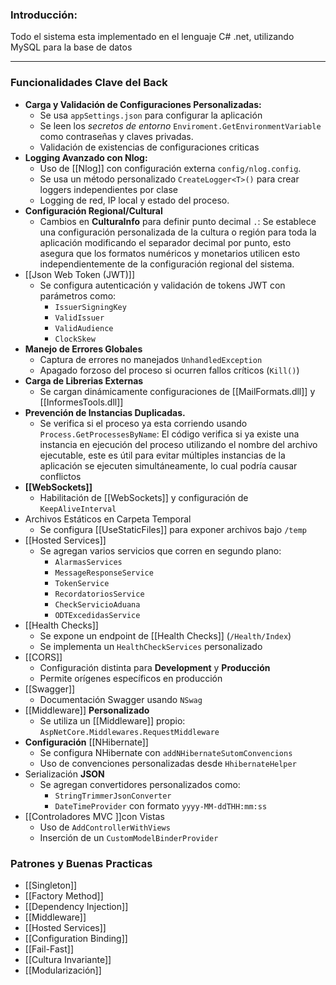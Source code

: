 ### Introducción:
Todo el sistema esta implementado en el lenguaje C# .net, utilizando MySQL para la base de datos

-----------------------------------------------------------------

### Funcionalidades Clave del Back
- __Carga y Validación de Configuraciones Personalizadas:__
	- Se usa `appSettings.json` para configurar la aplicación
	- Se leen los _secretos de entorno_ `Enviroment.GetEnvironmentVariable` como contraseñas y claves privadas.
	- Validación de existencias de configuraciones criticas 
- __Logging Avanzado con Nlog:__
	- Uso de [[Nlog]] con configuración externa `config/nlog.config`.
	- Se usa un método personalizado `CreateLogger<T>()` para crear loggers independientes por clase
	- Logging de red, IP local y estado del proceso.
- __Configuración Regional/Cultural__ 
	- Cambios en __CulturaInfo__ para definir punto decimal `.`: Se establece una configuración personalizada de la cultura o región para toda la aplicación modificando el separador decimal por punto, esto asegura que los formatos numéricos y monetarios utilicen esto independientemente de la configuración regional del sistema.
- [[Json Web Token (JWT)]]
	- Se configura autenticación y validación de tokens JWT con parámetros como:
		- `IssuerSigningKey`
		- `ValidIssuer`
		- `ValidAudience`
		- `ClockSkew`
- __Manejo de Errores Globales__
	- Captura de errores no manejados `UnhandledException`
	- Apagado forzoso del proceso si ocurren fallos críticos (`Kill()`)
- __Carga de Librerias Externas__
	- Se cargan dinámicamente configuraciones de [[MailFormats.dll]] y [[InformesTools.dll]]
- __Prevención de Instancias Duplicadas.__
	- Se verifica si el proceso ya esta corriendo usando ``Process.GetProcessesByName``: El código verifica si ya existe una instancia en ejecución del proceso utilizando el nombre del archivo ejecutable, este es útil para evitar múltiples instancias de la aplicación se ejecuten simultáneamente, lo cual podría causar conflictos
- __[[WebSockets]]__
	- Habilitación de [[WebSockets]] y configuración de `KeepAliveInterval`
- Archivos Estáticos en Carpeta Temporal
	- Se configura [[UseStaticFiles]] para exponer archivos bajo ``/temp``
- [[Hosted Services]] 
	- Se agregan varios servicios que corren en segundo plano:
		- `AlarmasServices`
		- ``MessageResponseService``
		- ``TokenService``
		- ``RecordatoriosService``
		- ``CheckServicioAduana``
		- ``ODTExcedidasService``
- [[Health Checks]]
	- Se expone un endpoint de [[Health Checks]] (`/Health/Index`)
	- Se implementa un `HealthCheckServices` personalizado
- [[CORS]]
	- Configuración distinta para __Development__ y __Producción__
	- Permite orígenes específicos en producción 
- [[Swagger]]
	- Documentación Swagger usando `NSwag`
- [[Middleware]] __Personalizado__
	- Se utiliza un [[Middleware]] propio: `AspNetCore.Middlewares.RequestMiddleware`
- __Configuración__ [[NHibernate]] 
	- Se configura NHibernate con `addNHibernateSutomConvencions`
	- Uso de convenciones personalizadas desde `HhibernateHelper`
- Serialización __JSON__
	- Se agregan convertidores personalizados como:
		- `StringTrimmerJsonConverter`
		- ``DateTimeProvider`` con formato `yyyy-MM-ddTHH:mm:ss`
- [[Controladores MVC ]]con Vistas
	- Uso de `AddControllerWithViews`
	- Inserción de un `CustomModelBinderProvider`




### __Patrones y Buenas Practicas__

- [[Singleton]]
- [[Factory Method]]
- [[Dependency Injection]]
- [[Middleware]]
- [[Hosted Services]]
- [[Configuration Binding]]
- [[Fail-Fast]]
- [[Cultura Invariante]]
- [[Modularización]]
